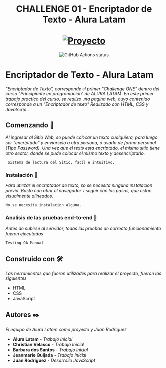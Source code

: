 <div align="center">
  <h1 align="center">
    CHALLENGE 01 - Encriptador de Texto - Alura Latam
    <br />
    <br />
    <a href="#">
      <img src="https://userimg-assets.customeriomail.com/images/client-env-113072/1705928205316_Alura%20Challenges_01HMRKX9AM9BT14FAE1STANK7Y.png" alt="Proyecto">
    </a>
  </h1>
</div>

<p align="center">
  <img src="https://github.com/facebook/docusaurus/actions/workflows/tests.yml/badge.svg" alt="GitHub Actions status"></a>  
</p>

# Encriptador de Texto - Alura Latam

_"Encriptador de Texto", corresponde al primer "Challenge ONE" dentro del curso "Principiante en programación" de ALURA LATAM. En este primer trabajo practico del curso, se realizo una pagina web, cuyo contenido corresponde a un "Encriptador de texto" Realizado con HTML, CSS y JavaScrip.._

## Comenzando 🚀

_Al ingresar al Sitio Web, se puede colocar un texto cualquiera, para luego ser "encriptado" y enviarselo a otra persona, o usarlo de forma personal (Tipo Password). Una vez que el texto esta encriptado, el mismo sitio tiene otro sector, donde se pude colocar el mismo texto y desencriptarlo._

```
 Sistema de lectura del Sitio, facil e intuitivo.
```

### Instalación 🔧

_Para utilizar el encriptador de texto, no se necesita ninguna instalacion previa. Basta con abrir el navegador y seguir con los pasos, que estan visualmente alineados._

```
No se necesita instalacion alguna.
```


### Analisis de las pruebas end-to-end 🔩

_Antes de subirse al servidor, todas las pruebas de correcto funcionamiento fueron ejecutadas_

```
Testing QA Manual
```

## Construido con 🛠️

_Las herramientas que fueron utilizadas para realizar el proyecto, fueron las siguientes_

* HTML
* CSS
* JavaScript

## Autores ✒️

_El equipo de Alura Latam como proyecto y Juan Rodriguez_

* **Alura Latam** - *Trabajo Inicial*
* **Christian Velasco** - *Trabajo Inicial*
* **Barbara dos Santos** - *Trabajo Inicial*
* **Jeanmarie Quijada** - *Trabajo Inicial*
* **Juan Rodriguez** - *Desarrollo JavaScript*

